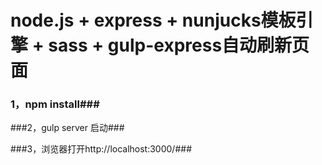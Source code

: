 # node.js + express + nunjucks模板引擎 + sass + gulp-express自动刷新页面 #

### 1，npm install###

###2，gulp server 启动###

###3，浏览器打开http://localhost:3000/###
